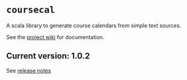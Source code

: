 # `coursecal`

A scala library to generate course calendars from simple text sources.

See the [project wiki](https://github.com/neelsmith/coursecal/wiki) for documentation.


## Current version: **1.0.2**

See [release notes](releases.md)
